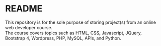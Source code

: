 # README

This repository is for the sole purpose of storing project(s) from an online web developer course.  
The course covers topics such as HTML, CSS, Javascript, JQuery, Bootstrap 4, Wordpress, PHP, MySQL, APIs, and Python.